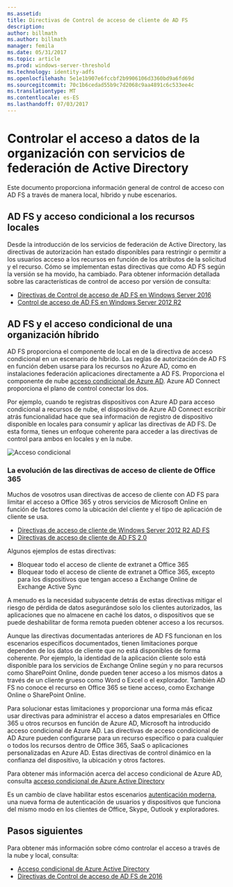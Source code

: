 ```yaml
---
ms.assetid: 
title: Directivas de Control de acceso de cliente de AD FS
description: 
author: billmath
ms.author: billmath
manager: femila
ms.date: 05/31/2017
ms.topic: article
ms.prod: windows-server-threshold
ms.technology: identity-adfs
ms.openlocfilehash: 5e1e1b907e6fccbf2b9906106d3360bd9a6fd69d
ms.sourcegitcommit: 70c1b6cedad55b9c7d2068c9aa4891c6c533ee4c
ms.translationtype: MT
ms.contentlocale: es-ES
ms.lasthandoff: 07/03/2017
---
```

# <a name="controlling-access-to-organizational-data-with-active-directory-federation-services"></a>Controlar el acceso a datos de la organización con servicios de federación de Active Directory

Este documento proporciona información general de control de acceso con AD FS a través de manera local, híbrido y nube escenarios.  

## <a name="ad-fs-and-conditional-access-to-on-premises-resources"></a>AD FS y acceso condicional a los recursos locales 
Desde la introducción de los servicios de federación de Active Directory, las directivas de autorización han estado disponibles para restringir o permitir a los usuarios acceso a los recursos en función de los atributos de la solicitud y el recurso.  Cómo se implementan estas directivas que como AD FS según la versión se ha movido, ha cambiado.  Para obtener información detallada sobre las características de control de acceso por versión de consulta:
- [Directivas de Control de acceso de AD FS en Windows Server 2016](Access-Control-Policies-in-AD-FS.md)
- [Control de acceso de AD FS en Windows Server 2012 R2](Manage-Risk-with-Conditional-Access-Control.md)


## <a name="ad-fs-and-conditional-access-in-a-hybrid-organization"></a>AD FS y el acceso condicional de una organización híbrido  

AD FS proporciona el componente de local en de la directiva de acceso condicional en un escenario de híbrido. Las reglas de autorización de AD FS en función deben usarse para los recursos no Azure AD, como en instalaciones federación aplicaciones directamente a AD FS.  Proporciona el componente de nube [acceso condicional de Azure AD](https://docs.microsoft.com/en-us/azure/active-directory/active-directory-conditional-access).  Azure AD Connect proporciona el plano de control conectar los dos.

Por ejemplo, cuando te registras dispositivos con Azure AD para acceso condicional a recursos de nube, el dispositivo de Azure AD Connect escribir atrás funcionalidad hace que sea información de registro de dispositivo disponible en locales para consumir y aplicar las directivas de AD FS.  De esta forma, tienes un enfoque coherente para acceder a las directivas de control para ambos en locales y en la nube.  

![Acceso condicional](../deployment/media/Plan-Device-based-Conditional-Access-on-Premises/ADFS_ITPRO4.png)  


### <a name="the-evolution-of-client-access-policies-for-office-365"></a>La evolución de las directivas de acceso de cliente de Office 365
Muchos de vosotros usan directivas de acceso de cliente con AD FS para limitar el acceso a Office 365 y otros servicios de Microsoft Online en función de factores como la ubicación del cliente y el tipo de aplicación de cliente se usa.  
- [Directivas de acceso de cliente de Windows Server 2012 R2 AD FS](Access-Control-Policies-W2K12.md)
- [Directivas de acceso de cliente de AD FS 2.0](Access-Control-Policies-in-AD-FS-2.md)

Algunos ejemplos de estas directivas:
- Bloquear todo el acceso de cliente de extranet a Office 365
- Bloquear todo el acceso de cliente de extranet a Office 365, excepto para los dispositivos que tengan acceso a Exchange Online de Exchange Active Sync

A menudo es la necesidad subyacente detrás de estas directivas mitigar el riesgo de pérdida de datos asegurándose solo los clientes autorizados, las aplicaciones que no almacene en caché los datos, o dispositivos que se puede deshabilitar de forma remota pueden obtener acceso a los recursos.

Aunque las directivas documentadas anteriores de AD FS funcionan en los escenarios específicos documentados, tienen limitaciones porque dependen de los datos de cliente que no está disponibles de forma coherente.  Por ejemplo, la identidad de la aplicación cliente solo está disponible para los servicios de Exchange Online según y no para recursos como SharePoint Online, donde pueden tener acceso a los mismos datos a través de un cliente grueso como Word o Excel o el explorador.  También AD FS no conoce el recurso en Office 365 se tiene acceso, como Exchange Online o SharePoint Online.

Para solucionar estas limitaciones y proporcionar una forma más eficaz usar directivas para administrar el acceso a datos empresariales en Office 365 u otros recursos en función de Azure AD, Microsoft ha introducido acceso condicional de Azure AD.  Las directivas de acceso condicional de AD Azure pueden configurarse para un recurso específico o para cualquier o todos los recursos dentro de Office 365, SaaS o aplicaciones personalizadas en Azure AD.  Estas directivas de control dinámico en la confianza del dispositivo, la ubicación y otros factores.

Para obtener más información acerca del acceso condicional de Azure AD, consulta [acceso condicional de Azure Active Directory](https://docs.microsoft.com/en-us/azure/active-directory/active-directory-conditional-access)

Es un cambio de clave habilitar estos escenarios [autenticación moderna](https://blogs.office.com/2015/11/19/updated-office-365-modern-authentication-public-preview/), una nueva forma de autenticación de usuarios y dispositivos que funciona del mismo modo en los clientes de Office, Skype, Outlook y exploradores.

## <a name="next-steps"></a>Pasos siguientes
Para obtener más información sobre cómo controlar el acceso a través de la nube y local, consulta:

- [Acceso condicional de Azure Active Directory](https://docs.microsoft.com/en-us/azure/active-directory/active-directory-conditional-access)
- [Directivas de Control de acceso de AD FS de 2016](Access-Control-Policies-in-AD-FS.md)
